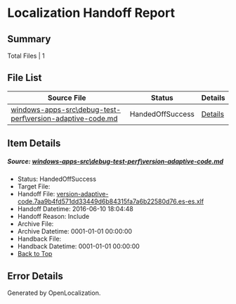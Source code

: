 # <a name='report-top'></a> Localization Handoff Report

## Summary
 Total Files | 1

## File List
 Source File | Status | Details 
 ----------- | ------ | ------- 
 [windows-apps-src\debug-test-perf\version-adaptive-code.md](https://github.com/Microsoft/windows-apps/blob/88e3b007d69cd9fe395c2fe4fbcdc6192eca146f/windows-apps-src/debug-test-perf/version-adaptive-code.md) | HandedOffSuccess | [Details](#485fdc19f8fc04c2f7fa01bb3aaf4eda6c8b0fd21984)

## Item Details
##### <a name='485fdc19f8fc04c2f7fa01bb3aaf4eda6c8b0fd21984'></a> Source: [windows-apps-src\debug-test-perf\version-adaptive-code.md](https://github.com/Microsoft/windows-apps/blob/88e3b007d69cd9fe395c2fe4fbcdc6192eca146f/windows-apps-src/debug-test-perf/version-adaptive-code.md)
* Status: HandedOffSuccess
* Target File: 
* Handoff File: [version-adaptive-code.7aa9b4fd571dd33449d6b84315fa7a6b22580d76.es-es.xlf](https://github.com/Microsoft/WDG.handoff/blob/b033edd21155fcd1a3185a7e30d4923f6109029f/ol-handoff/Microsoft/windows-apps.es-es/master/version-adaptive-code.7aa9b4fd571dd33449d6b84315fa7a6b22580d76.es-es.xlf)
* Handoff Datetime: 2016-06-10 18:04:48
* Handoff Reason: Include
* Archive File: 
* Archive Datetime: 0001-01-01 00:00:00
* Handback File: 
* Handback Datetime: 0001-01-01 00:00:00
* [Back to Top](#report-top)


## Error Details

Generated by OpenLocalization.
